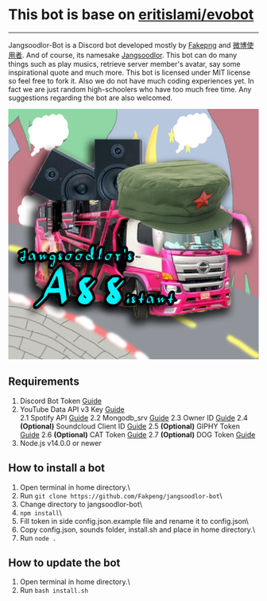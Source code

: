# This bot is base on [eritislami/evobot](https://github.com/eritislami/evobot)
_______________________________________________________________

Jangsoodlor-Bot is a Discord bot developed mostly by [Fakepng](https://github.com/Fakepng) and [微博使用者](https://github.com/BioB3). And of course, its namesake [Jangsoodlor](https://github.com/Jangsoodlor). This bot can do many things such as play musics, retrieve server member's avatar, say some inspirational quote and much more. This bot is licensed under MIT license so feel free to fork it. Also we do not have much coding experiences yet. In fact we are just random high-schoolers who have too much free time. Any suggestions regarding the bot are also welcomed.

![jangsoodlor-bot avatar](/assets/images/Jangsoodlor-bot.png)

## Requirements

1. Discord Bot Token [Guide](https://discordjs.guide/preparations/setting-up-a-bot-application.html#creating-your-bot)
2. YouTube Data API v3 Key [Guide](https://developers.google.com/youtube/v3/getting-started)\
2.1 Spotify API [Guide](https://developer.spotify.com/)
2.2 Mongodb_srv [Guide](https://www.youtube.com/watch?v=Ej05tq1220A)
2.3 Owner ID [Guide](https://techswift.org/2020/04/22/how-to-find-your-user-id-on-discord/)
2.4 **(Optional)** Soundcloud Client ID [Guide](https://github.com/zackradisic/node-soundcloud-downloader#client-id)
2.5 **(Optional)** GIPHY Token [Guide](https://developers.giphy.com/)
2.6 **(Optional)** CAT Token [Guide](https://thecatapi.com/)
2.7 **(Optional)** DOG Token [Guide](https://thedogapi.com/)
3. Node.js v14.0.0 or newer

## How to install a bot

1. Open terminal in home directory.\
2. Run `git clone https://github.com/Fakpeng/jangsoodlor-bot`\
3. Change directory to jangsoodlor-bot\
4. `npm install`\
5. Fill token in side config.json.example file and rename it to config.json\
6. Copy config.json, sounds folder, install.sh and place in home directory.\
7. Run `node .`

## How to update the bot

1. Open terminal in home directory.\
2. Run `bash install.sh`